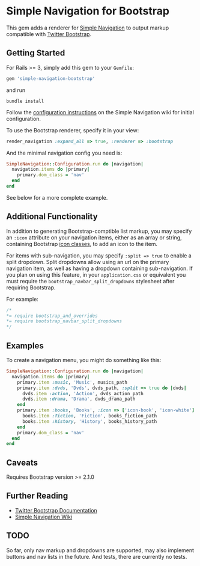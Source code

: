# Simple Navigation for Bootstrap
This gem adds a renderer for [Simple Navigation](http://github.com/andi/simple-navigation) to output markup compatible 
with [Twitter Bootstrap](http://twitter.github.com/bootstrap/).

## Getting Started
For Rails >= 3, simply add this gem to your `Gemfile`:
```ruby
gem 'simple-navigation-bootstrap'
```
and run
```
bundle install
```
Follow the [configuration instructions](https://github.com/andi/simple-navigation/wiki/Configuration) on the Simple Navigation wiki for initial configuration.

To use the Bootstrap renderer, specify it in your view:
```ruby
render_navigation :expand_all => true, :renderer => :bootstrap
```

And the minimal navigation config you need is:
```ruby
SimpleNavigation::Configuration.run do |navigation|  
  navigation.items do |primary|
    primary.dom_class = 'nav'
  end
end
```

See below for a more complete example.

## Additional Functionality
In addition to generating Bootstrap-comptible list markup, you may specify 
an `:icon` attribute on your navigation items, either as an array 
or string, containing Bootstrap [icon classes](http://twitter.github.com/bootstrap/base-css.html#icons), to add an icon to the item.

For items with sub-navigation, you may specify `:split => true` to enable a
split dropdown.  Split dropdowns allow using an url on the primary navigation
item, as well as having a dropdown containing sub-navigation.  If you plan on
using this feature, in your `application.css` or equivalent you must require
the `bootstrap_navbar_split_dropdowns` stylesheet after requiring Bootstrap.

For example:
```css
/*
*= require bootstrap_and_overrides
*= require bootstrap_navbar_split_dropdowns
*/
```

## Examples
To create a navigation menu, you might do something like this:
```ruby
SimpleNavigation::Configuration.run do |navigation|  
  navigation.items do |primary|
    primary.item :music, 'Music', musics_path
    primary.item :dvds, 'Dvds', dvds_path, :split => true do |dvds|
      dvds.item :action, 'Action', dvds_action_path
      dvds.item :drama, 'Drama', dvds_drama_path
    end
    primary.item :books, 'Books', :icon => ['icon-book', 'icon-white'] do |books|
      books.item :fiction, 'Fiction', books_fiction_path
      books.item :history, 'History', books_history_path
    end
    primary.dom_class = 'nav'
  end
end
```

## Caveats
Requires Bootstrap version >= 2.1.0

## Further Reading
* [Twitter Bootstrap Documentation](http://twitter.github.com/bootstrap/)
* [Simple Navigation Wiki](https://github.com/andi/simple-navigation/wiki/)

## TODO
So far, only nav markup and dropdowns are supported, may also implement 
buttons and nav lists in the future. And tests, there are currently no
tests.
